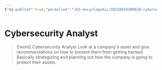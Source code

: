 ```yaml
---
{"dg-publish":true,"permalink":"/62-encyclopedic/20220419100628-cybersecurity-analyst/","dgHomeLink":true,"dgPassFrontmatter":false}
---
```



# Cybersecurity Analyst

> [!word] Cybersecurity Analyst
> Look at a company's asset and give recommendations on how to prevent them from getting hacked. Basically strategizing and planning out how the company is going to protect their assets.
